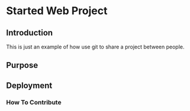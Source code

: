 # Started Web Project

## Introduction

This is just an example of how use git to share a project between people.

## Purpose

## Deployment

### How To Contribute

